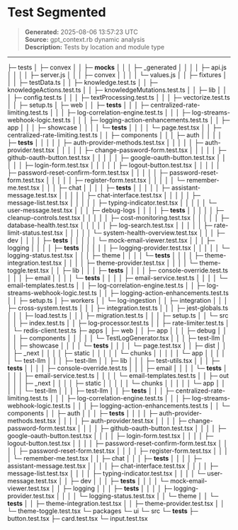# Test Segmented

> **Generated:** 2025-08-06 13:57:23 UTC  
> **Source:** gpt_context.rb dynamic analysis  
> **Description:** Tests by location and module type

---

├─ tests
│ ├─ convex
│ │ ├─ __mocks__
│ │ │ ├─ _generated
│ │ │ │ ├─ api.js
│ │ │ │ ├─ server.js
│ │ │ ├─ convex
│ │ │ │ └─ values.js
│ │ ├─ fixtures
│ │ │ ├─ testData.ts
│ │ ├─ knowledge.test.ts
│ │ ├─ knowledgeActions.test.ts
│ │ ├─ knowledgeMutations.test.ts
│ │ ├─ lib
│ │ │ ├─ config.test.ts
│ │ │ ├─ textProcessing.test.ts
│ │ │ ├─ vectorize.test.ts
│ │ ├─ setup.ts
│ ├─ web
│ │ ├─ __tests__
│ │ │ ├─ centralized-rate-limiting.test.ts
│ │ │ ├─ log-correlation-engine.test.ts
│ │ │ ├─ log-streams-webhook-logic.test.ts
│ │ │ ├─ logging-action-enhancements.test.ts
│ │ ├─ app
│ │ │ ├─ showcase
│ │ │ │ └─ __tests__
│ │ │ │   └─ page.test.tsx
│ │ ├─ centralized-rate-limiting.test.ts
│ │ ├─ components
│ │ │ ├─ auth
│ │ │ │ ├─ __tests__
│ │ │ │ │ ├─ auth-provider-methods.test.tsx
│ │ │ │ │ ├─ auth-provider.test.tsx
│ │ │ │ │ ├─ change-password-form.test.tsx
│ │ │ │ │ ├─ github-oauth-button.test.tsx
│ │ │ │ │ ├─ google-oauth-button.test.tsx
│ │ │ │ │ ├─ login-form.test.tsx
│ │ │ │ │ ├─ logout-button.test.tsx
│ │ │ │ │ ├─ password-reset-confirm-form.test.tsx
│ │ │ │ │ ├─ password-reset-form.test.tsx
│ │ │ │ │ ├─ register-form.test.tsx
│ │ │ │ │ └─ remember-me.test.tsx
│ │ │ ├─ chat
│ │ │ │ ├─ __tests__
│ │ │ │ │ ├─ assistant-message.test.tsx
│ │ │ │ │ ├─ chat-interface.test.tsx
│ │ │ │ │ ├─ message-list.test.tsx
│ │ │ │ │ ├─ typing-indicator.test.tsx
│ │ │ │ │ └─ user-message.test.tsx
│ │ │ ├─ debug-logs
│ │ │ │ ├─ __tests__
│ │ │ │ │ ├─ cleanup-controls.test.tsx
│ │ │ │ │ ├─ cost-monitoring.test.tsx
│ │ │ │ │ ├─ database-health.test.tsx
│ │ │ │ │ ├─ log-search.test.tsx
│ │ │ │ │ ├─ rate-limit-status.test.tsx
│ │ │ │ │ └─ system-health-overview.test.tsx
│ │ │ ├─ dev
│ │ │ │ ├─ __tests__
│ │ │ │ │ └─ mock-email-viewer.test.tsx
│ │ │ ├─ logging
│ │ │ │ ├─ __tests__
│ │ │ │ │ ├─ logging-provider.test.tsx
│ │ │ │ │ └─ logging-status.test.tsx
│ │ │ ├─ theme
│ │ │ │ └─ __tests__
│ │ │ │   ├─ theme-integration.test.tsx
│ │ │ │   ├─ theme-provider.test.tsx
│ │ │ │   └─ theme-toggle.test.tsx
│ │ ├─ lib
│ │ │ ├─ __tests__
│ │ │ │ ├─ console-override.test.ts
│ │ │ ├─ email
│ │ │ │ └─ __tests__
│ │ │ │   ├─ email-service.test.ts
│ │ │ │   └─ email-templates.test.ts
│ │ ├─ log-correlation-engine.test.ts
│ │ ├─ log-streams-webhook-logic.test.ts
│ │ ├─ logging-action-enhancements.test.ts
│ │ ├─ setup.ts
│ ├─ workers
│ │ └─ log-ingestion
│ │   ├─ integration
│ │   │ ├─ cross-system.test.ts
│ │   │ ├─ integration.test.ts
│ │   │ ├─ jest-globals.ts
│ │   │ ├─ load.test.ts
│ │   │ ├─ migration.test.ts
│ │   │ ├─ setup.ts
│ │   └─ src
│ │     ├─ index.test.ts
│ │     ├─ log-processor.test.ts
│ │     ├─ rate-limiter.test.ts
│ │     └─ redis-client.test.ts
├─ apps
│ ├─ web
│ │ ├─ app
│ │ │ ├─ debug
│ │ │ │ ├─ components
│ │ │ │ │ └─ TestLogGenerator.tsx
│ │ │ ├─ test-llm
│ │ │ ├─ showcase
│ │ │ │ └─ __tests__
│ │ │ │   └─ page.test.tsx
│ │ ├─ dist
│ │ │ ├─ _next
│ │ │ │ ├─ static
│ │ │ │ │ └─ chunks
│ │ │ │ │   └─ app
│ │ │ │ │     └─ test-llm
│ │ │ ├─ test-llm
│ │ ├─ lib
│ │ │ ├─ test-utils.tsx
│ │ │ ├─ __tests__
│ │ │ │ ├─ console-override.test.ts
│ │ │ ├─ email
│ │ │ │ └─ __tests__
│ │ │ │   ├─ email-service.test.ts
│ │ │ │   └─ email-templates.test.ts
│ │ ├─ out
│ │ │ ├─ _next
│ │ │ │ ├─ static
│ │ │ │ │ └─ chunks
│ │ │ │ │   └─ app
│ │ │ │ │     └─ test-llm
│ │ │ ├─ test-llm
│ │ ├─ __tests__
│ │ │ ├─ centralized-rate-limiting.test.ts
│ │ │ ├─ log-correlation-engine.test.ts
│ │ │ ├─ log-streams-webhook-logic.test.ts
│ │ │ ├─ logging-action-enhancements.test.ts
│ │ └─ components
│ │   ├─ auth
│ │   │ ├─ __tests__
│ │   │ │ ├─ auth-provider-methods.test.tsx
│ │   │ │ ├─ auth-provider.test.tsx
│ │   │ │ ├─ change-password-form.test.tsx
│ │   │ │ ├─ github-oauth-button.test.tsx
│ │   │ │ ├─ google-oauth-button.test.tsx
│ │   │ │ ├─ login-form.test.tsx
│ │   │ │ ├─ logout-button.test.tsx
│ │   │ │ ├─ password-reset-confirm-form.test.tsx
│ │   │ │ ├─ password-reset-form.test.tsx
│ │   │ │ ├─ register-form.test.tsx
│ │   │ │ └─ remember-me.test.tsx
│ │   ├─ chat
│ │   │ ├─ __tests__
│ │   │ │ ├─ assistant-message.test.tsx
│ │   │ │ ├─ chat-interface.test.tsx
│ │   │ │ ├─ message-list.test.tsx
│ │   │ │ ├─ typing-indicator.test.tsx
│ │   │ │ └─ user-message.test.tsx
│ │   ├─ dev
│ │   │ ├─ __tests__
│ │   │ │ └─ mock-email-viewer.test.tsx
│ │   ├─ logging
│ │   │ ├─ __tests__
│ │   │ │ ├─ logging-provider.test.tsx
│ │   │ │ └─ logging-status.test.tsx
│ │   └─ theme
│ │     └─ __tests__
│ │       ├─ theme-integration.test.tsx
│ │       ├─ theme-provider.test.tsx
│ │       └─ theme-toggle.test.tsx
└─ packages
  └─ ui
    └─ src
      └─ __tests__
        ├─ button.test.tsx
        ├─ card.test.tsx
        └─ input.test.tsx